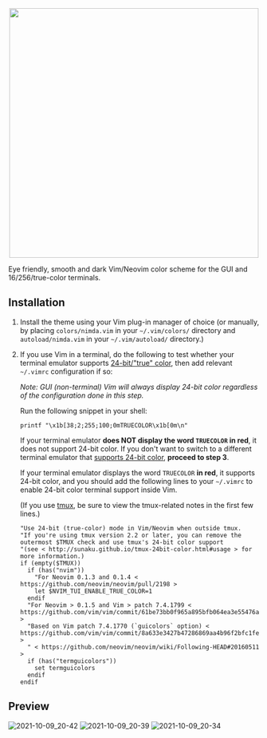 <div align="center">
  <img src="https://user-images.githubusercontent.com/39852038/136669587-d21af0db-4f9a-4b3f-bc87-d61ffa31cc89.png" width="500" />
</div>

Eye friendly, smooth and dark Vim/Neovim color scheme for the GUI and 16/256/true-color terminals.

## Installation

1. Install the theme using your Vim plug-in manager of choice (or manually, by placing `colors/nimda.vim` in your `~/.vim/colors/` directory and `autoload/nimda.vim` in your `~/.vim/autoload/` directory.)


2. If you use Vim in a terminal, do the following to test whether your terminal emulator supports [24-bit/"true" color](https://gist.github.com/XVilka/8346728), then add relevant `~/.vimrc` configuration if so:

   _Note: GUI (non-terminal) Vim will always display 24-bit color regardless of the configuration done in this step._

   Run the following snippet in your shell:

   ```shell
   printf "\x1b[38;2;255;100;0mTRUECOLOR\x1b[0m\n"
   ```

   If your terminal emulator **does NOT display the word `TRUECOLOR` in red**, it does not support 24-bit color. If you don't want to switch to a different terminal emulator that [supports 24-bit color](https://gist.github.com/XVilka/8346728), **proceed to step 3**.

   If your terminal emulator displays the word `TRUECOLOR` **in red**, it supports 24-bit color, and you should add the following lines to your `~/.vimrc` to enable 24-bit color terminal support inside Vim.

   (If you use [tmux](https://tmux.github.io/), be sure to view the tmux-related notes in the first few lines.)

   ```vim
   "Use 24-bit (true-color) mode in Vim/Neovim when outside tmux.
   "If you're using tmux version 2.2 or later, you can remove the outermost $TMUX check and use tmux's 24-bit color support
   "(see < http://sunaku.github.io/tmux-24bit-color.html#usage > for more information.)
   if (empty($TMUX))
     if (has("nvim"))
       "For Neovim 0.1.3 and 0.1.4 < https://github.com/neovim/neovim/pull/2198 >
       let $NVIM_TUI_ENABLE_TRUE_COLOR=1
     endif
     "For Neovim > 0.1.5 and Vim > patch 7.4.1799 < https://github.com/vim/vim/commit/61be73bb0f965a895bfb064ea3e55476ac175162 >
     "Based on Vim patch 7.4.1770 (`guicolors` option) < https://github.com/vim/vim/commit/8a633e3427b47286869aa4b96f2bfc1fe65b25cd >
     " < https://github.com/neovim/neovim/wiki/Following-HEAD#20160511 >
     if (has("termguicolors"))
       set termguicolors
     endif
   endif
   ```

## Preview
![2021-10-09_20-42](https://user-images.githubusercontent.com/39852038/136668855-0fe1bbf7-6200-4a58-9114-1e3dcc9a2b2d.png)
![2021-10-09_20-39](https://user-images.githubusercontent.com/39852038/136668858-33d55db3-0b8f-4f00-899b-82e5182775b3.png)
![2021-10-09_20-34](https://user-images.githubusercontent.com/39852038/136668859-d8192193-5135-4c53-9986-66cec3fa1c0e.png)
